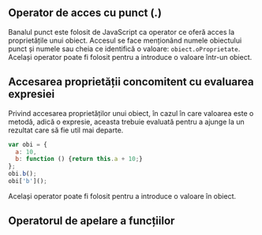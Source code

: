 ## Operator de acces cu punct (.)

Banalul punct este folosit de JavaScript ca operator ce oferă acces la proprietățile unui obiect. Accesul se face menționând numele obiectului punct și numele sau cheia ce identifică o valoare: `obiect.oProprietate`. Același operator poate fi folosit pentru a introduce o valoare într-un obiect.

## Accesarea proprietății concomitent cu evaluarea expresiei

Privind accesarea proprietăților unui obiect, în cazul în care valoarea este o metodă, adică o expresie, aceasta trebuie evaluată pentru a ajunge la un rezultat care să fie util mai departe.

```javascript
var obi = {
  a: 10,
  b: function () {return this.a + 10;}
};
obi.b();
obi['b']();
```

Același operator poate fi folosit pentru a introduce o valoare în obiect.

## Operatorul de apelare a funcțiilor
